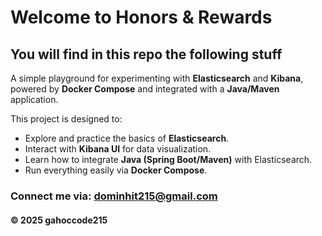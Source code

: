 # Welcome to Honors & Rewards

## You will find in this repo the following stuff
A simple playground for experimenting with **Elasticsearch** and **Kibana**, powered by **Docker Compose** and integrated with a **Java/Maven** application.

This project is designed to:
- Explore and practice the basics of **Elasticsearch**.
- Interact with **Kibana UI** for data visualization.
- Learn how to integrate **Java (Spring Boot/Maven)** with Elasticsearch.
- Run everything easily via **Docker Compose**.

### Connect me via: dominhit215@gmail.com

#### &#169; 2025 gahoccode215
